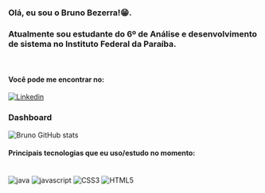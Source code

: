 ### Olá, eu sou o Bruno Bezerra!😁. 
### Atualmente sou estudante do 6º de Análise e desenvolvimento de sistema no Instituto Federal da Paraíba.
<br>

#### Você pode me encontrar no: 

[![Linkedin](https://img.shields.io/badge/LinkedIn-0077B5?style=for-the-badge&logo=linkedin&logoColor=white)](https://www.linkedin.com/in/bruno-santos-52673418b/)
<br>

### Dashboard
![Bruno GitHub stats](https://github-readme-stats.vercel.app/api?username=Brunobzrra&show_icons=true&theme=highcontrast)

#### Principais tecnologias que eu uso/estudo no momento:
</br>
<div display = "display inline-block">
    <img alt="java" align = "center"src="https://img.shields.io/badge/Java-ED8B00?style=for-the-badge&logo=java&logoColor=white" />
    <img alt="javascript" align = "center"src="https://img.shields.io/badge/JavaScript-F7DF1E?style=for-the-badge&logo=javascript&logoColor=black"/>
    <img alt="CSS3" align = "center"src="https://img.shields.io/badge/CSS3-1572B6?style=for-the-badge&logo=css3&logoColor=white" />
    <img alt="HTML5" align = "center"src="https://img.shields.io/badge/HTML-239120?style=for-the-badge&logo=html5&logoColor=white" />
</div>



